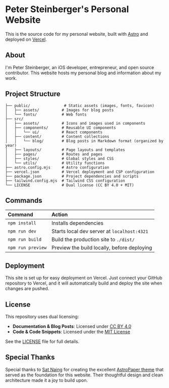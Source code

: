 # Peter Steinberger's Personal Website

This is the source code for my personal website, built with [Astro](https://astro.build) and deployed on [Vercel](https://vercel.com).

## About

I'm Peter Steinberger, an iOS developer, entrepreneur, and open source contributor. This website hosts my personal blog and information about my work.

## Project Structure

```text
├── public/               # Static assets (images, fonts, favicon)
│   ├── assets/          # Images for blog posts
│   └── fonts/           # Web fonts
├── src/
│   ├── assets/          # Icons and images used in components
│   ├── components/      # Reusable UI components
│   │   └── ui/          # React components
│   ├── content/         # Content collections
│   │   └── blog/        # Blog posts in Markdown format (organized by year)
│   ├── layouts/         # Page layouts and templates
│   ├── pages/           # Routes and pages
│   ├── styles/          # Global styles and CSS
│   └── utils/           # Utility functions
├── astro.config.mjs     # Astro configuration
├── vercel.json          # Vercel deployment and CSP configuration
├── package.json         # Project dependencies and scripts
├── tailwind.config.mjs  # Tailwind CSS configuration
└── LICENSE              # Dual license (CC BY 4.0 + MIT)
```

## Commands

| Command                | Action                                      |
| :--------------------- | :------------------------------------------ |
| `npm install`          | Installs dependencies                       |
| `npm run dev`          | Starts local dev server at `localhost:4321` |
| `npm run build`        | Build the production site to `./dist/`      |
| `npm run preview`      | Preview the build locally, before deploying |

## Deployment

This site is set up for easy deployment on Vercel. Just connect your GitHub repository to Vercel, and it will automatically build and deploy the site when changes are pushed.

## License

This repository uses dual licensing:

- **Documentation & Blog Posts**: Licensed under [CC BY 4.0](http://creativecommons.org/licenses/by/4.0/)
- **Code & Code Snippets**: Licensed under the [MIT License](LICENSE)

See the [LICENSE](LICENSE) file for full details.

## Special Thanks

Special thanks to [Sat Naing](https://github.com/satnaing) for creating the excellent [AstroPaper theme](https://astro-paper.pages.dev/) that served as the foundation for this website. Their thoughtful design and clean architecture made it a joy to build upon.
